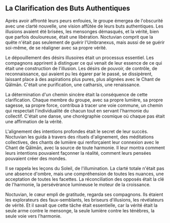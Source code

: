 ## La Clarification des Buts Authentiques

Après avoir affronté leurs peurs enfouies, le groupe émergea de l'obscurité avec une clarté nouvelle, une vision affûtée de leurs buts authentiques. Les illusions avaient été brisées, les mensonges démasqués, et la vérité, bien que parfois douloureuse, était une libération. Noctuvian comprit que la quête n'était pas seulement de guérir l'Umbranexus, mais aussi de se guérir soi-même, de se réaligner avec sa propre vérité.

Le dépouillement des désirs illusoires était un processus essentiel. Les compagnons apprirent à distinguer ce qui venait de leur essence de ce qui était une construction de l'illusion. Les désirs de pouvoir, de contrôle, de reconnaissance, qui avaient pu les égarer par le passé, se dissipèrent, laissant place à des aspirations plus pures, plus alignées avec le Chant de Qālmān. C'était une purification, une catharsis, une renaissance.

La détermination d'un chemin sincère était la conséquence de cette clarification. Chaque membre du groupe, avec sa propre lumière, sa propre sagesse, sa propre force, contribua à tracer une voie commune, un chemin qui respectait l'individualité de chacun tout en servant l'harmonie du collectif. C'était une danse, une chorégraphie cosmique où chaque pas était une affirmation de la vérité.

L'alignement des intentions profondes était le secret de leur succès. Noctuvian les guida à travers des rituels d'alignement, des méditations collectives, des chants de lumière qui renforçaient leur connexion avec le Chant de Qālmān, avec la source de toute harmonie. Il leur montra comment leurs intentions pouvaient façonner la réalité, comment leurs pensées pouvaient créer des mondes.

Il se rappela les leçons du Soleil, de l'illumination. La clarté totale n'était pas une absence d'ombre, mais une compréhension de toutes les nuances, une acceptation de toutes les facettes. La réconciliation des opposés était la clé de l'harmonie, la persévérance lumineuse le moteur de la croissance.

Noctuvian, le cœur empli de gratitude, regarda ses compagnons. Ils étaient les explorateurs des faux-semblants, les briseurs d'illusions, les révélateurs de vérité. Et il savait que cette tâche était essentielle, car la vérité était la seule arme contre le mensonge, la seule lumière contre les ténèbres, la seule voie vers l'harmonie.
